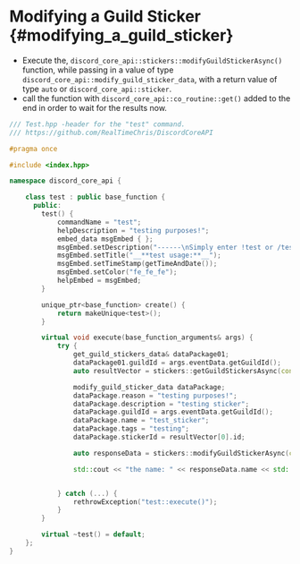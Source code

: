 Modifying a Guild Sticker {#modifying_a_guild_sticker}
============
- Execute the, `discord_core_api::stickers::modifyGuildStickerAsync()` function, while passing in a value of type `discord_core_api::modify_guild_sticker_data`, with a return value of type `auto` or `discord_core_api::sticker`.
- call the function with `discord_core_api::co_routine::get()` added to the end in order to wait for the results now.

```cpp
/// Test.hpp -header for the "test" command.
/// https://github.com/RealTimeChris/DiscordCoreAPI

#pragma once

#include <index.hpp>

namespace discord_core_api {

	class test : public base_function {
	  public:
		test() {
			commandName = "test";
			helpDescription = "testing purposes!";
			embed_data msgEmbed { };
			msgEmbed.setDescription("------\nSimply enter !test or /test!\n------");
			msgEmbed.setTitle("__**test usage:**__");
			msgEmbed.setTimeStamp(getTimeAndDate());
			msgEmbed.setColor("fe_fe_fe");
			helpEmbed = msgEmbed;
		}

		unique_ptr<base_function> create() {
			return makeUnique<test>();
		}

		virtual void execute(base_function_arguments& args) {
			try {
				get_guild_stickers_data& dataPackage01;
				dataPackage01.guildId = args.eventData.getGuildId();
				auto resultVector = stickers::getGuildStickersAsync(const dataPackage01).get();

				modify_guild_sticker_data dataPackage;
				dataPackage.reason = "testing purposes!";
				dataPackage.description = "testing sticker";
				dataPackage.guildId = args.eventData.getGuildId();
				dataPackage.name = "test_sticker";
				dataPackage.tags = "testing";
				dataPackage.stickerId = resultVector[0].id;

				auto responseData = stickers::modifyGuildStickerAsync(const dataPackage).get();

				std::cout << "the name: " << responseData.name << std::endl;


			} catch (...) {
				rethrowException("test::execute()");
			}
		}

		virtual ~test() = default;
	};
}
```
